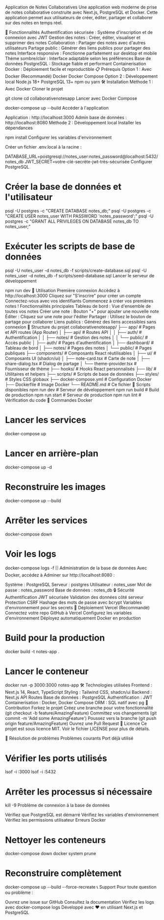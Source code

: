 Application de Notes Collaboratives
Une application web moderne de prise de notes collaborative construite avec Next.js, PostgreSQL et Docker. Cette application permet aux utilisateurs de créer, éditer, partager et collaborer sur des notes en temps réel.

🚀 Fonctionnalités
Authentification sécurisée : Système d'inscription et de connexion avec JWT
Gestion des notes : Créer, éditer, visualiser et supprimer des notes
Collaboration : Partager des notes avec d'autres utilisateurs
Partage public : Générer des liens publics pour partager des notes
Interface responsive : Fonctionne parfaitement sur desktop et mobile
Thème sombre/clair : Interface adaptable selon les préférences
Base de données PostgreSQL : Stockage fiable et performant
Containerisation Docker : Déploiement facile et reproductible
📋 Prérequis
Option 1 : Avec Docker (Recommandé)
Docker
Docker Compose
Option 2 : Développement local
Node.js 18+
PostgreSQL 13+
npm ou yarn
🛠️ Installation
Méthode 1 : Avec Docker
Cloner le projet

git clone <url-du-repo>
cd collaborativenotesapp
Lancer avec Docker Compose

docker-compose up --build
Accéder à l'application

Application : http://localhost:3000
Admin base de données : http://localhost:8080
Méthode 2 : Développement local
Installer les dépendances

npm install
Configurer les variables d'environnement

Créer un fichier .env.local à la racine :

DATABASE_URL=postgresql://notes_user:notes_password@localhost:5432/notes_db
JWT_SECRET=votre-clé-secrète-jwt-très-sécurisée
Configurer PostgreSQL

# Créer la base de données et l'utilisateur
psql -U postgres -c "CREATE DATABASE notes_db;"
psql -U postgres -c "CREATE USER notes_user WITH PASSWORD 'notes_password';"
psql -U postgres -c "GRANT ALL PRIVILEGES ON DATABASE notes_db TO notes_user;"

# Exécuter les scripts de base de données
psql -U notes_user -d notes_db -f scripts/create-database.sql
psql -U notes_user -d notes_db -f scripts/seed-database.sql
Lancer le serveur de développement

npm run dev
🎯 Utilisation
Première connexion
Accédez à http://localhost:3000
Cliquez sur "S'inscrire" pour créer un compte
Connectez-vous avec vos identifiants
Commencez à créer vos premières notes !
Fonctionnalités principales
Tableau de bord : Vue d'ensemble de toutes vos notes
Créer une note : Bouton "+" pour ajouter une nouvelle note
Éditer : Cliquez sur une note pour l'éditer
Partager : Utilisez le bouton de partage pour collaborer
Liens publics : Générez des liens accessibles sans connexion
📁 Structure du projet
collaborativenotesapp/
├── app/                    # Pages et API routes (App Router)
│   ├── api/               # Routes API
│   │   ├── auth/         # Authentification
│   │   ├── notes/        # Gestion des notes
│   │   └── public/       # Accès public
│   ├── auth/             # Pages d'authentification
│   ├── dashboard/        # Tableau de bord
│   ├── notes/            # Pages des notes
│   └── public/           # Pages publiques
├── components/            # Composants React réutilisables
│   ├── ui/               # Composants UI (shadcn/ui)
│   ├── note-card.tsx     # Carte de note
│   ├── share-dialog.tsx  # Dialog de partage
│   └── theme-provider.tsx # Fournisseur de thème
├── hooks/                # Hooks React personnalisés
├── lib/                  # Utilitaires et helpers
├── scripts/              # Scripts de base de données
├── styles/               # Styles CSS globaux
├── docker-compose.yml    # Configuration Docker
├── Dockerfile           # Image Docker
└── README.md            # Ce fichier
🔧 Scripts disponibles
npm run dev          # Serveur de développement
npm run build        # Build de production
npm run start        # Serveur de production
npm run lint         # Vérification du code
🐳 Commandes Docker
# Lancer les services
docker-compose up

# Lancer en arrière-plan
docker-compose up -d

# Reconstruire les images
docker-compose up --build

# Arrêter les services
docker-compose down

# Voir les logs
docker-compose logs -f
🗄️ Administration de la base de données
Avec Docker, accédez à Adminer sur http://localhost:8080 :

Système : PostgreSQL
Serveur : postgres
Utilisateur : notes_user
Mot de passe : notes_password
Base de données : notes_db
🔒 Sécurité
Authentification JWT sécurisée
Validation des données côté serveur
Protection CSRF
Hashage des mots de passe avec bcrypt
Variables d'environnement pour les secrets
🚀 Déploiement
Vercel (Recommandé)
Connectez votre repo GitHub à Vercel
Configurez les variables d'environnement
Déployez automatiquement
Docker en production
# Build pour la production
docker build -t notes-app .

# Lancer le conteneur
docker run -p 3000:3000 notes-app
🛠️ Technologies utilisées
Frontend : Next.js 14, React, TypeScript
Styling : Tailwind CSS, shadcn/ui
Backend : Next.js API Routes
Base de données : PostgreSQL
Authentification : JWT
Containerisation : Docker, Docker Compose
ORM : SQL natif avec pg
🤝 Contribution
Forkez le projet
Créez une branche pour votre fonctionnalité (git checkout -b feature/AmazingFeature)
Committez vos changements (git commit -m 'Add some AmazingFeature')
Poussez vers la branche (git push origin feature/AmazingFeature)
Ouvrez une Pull Request
📝 Licence
Ce projet est sous licence MIT. Voir le fichier LICENSE pour plus de détails.

🐛 Résolution de problèmes
Problèmes courants
Port déjà utilisé

# Vérifier les ports utilisés
lsof -i :3000
lsof -i :5432

# Arrêter les processus si nécessaire
kill -9 <PID>
Problème de connexion à la base de données

Vérifiez que PostgreSQL est démarré
Vérifiez les variables d'environnement
Vérifiez les permissions utilisateur
Erreurs Docker

# Nettoyer les conteneurs
docker-compose down
docker system prune

# Reconstruire complètement
docker-compose up --build --force-recreate
📞 Support
Pour toute question ou problème :

Ouvrez une issue sur GitHub
Consultez la documentation
Vérifiez les logs avec docker-compose logs
Développé avec ❤️ en utilisant Next.js et PostgreSQL

